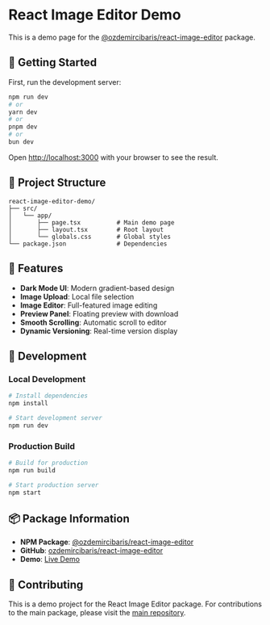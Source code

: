 # React Image Editor Demo

This is a demo page for the [@ozdemircibaris/react-image-editor](https://www.npmjs.com/package/@ozdemircibaris/react-image-editor) package.

## 🚀 Getting Started

First, run the development server:

```bash
npm run dev
# or
yarn dev
# or
pnpm dev
# or
bun dev
```

Open [http://localhost:3000](http://localhost:3000) with your browser to see the result.

## 📁 Project Structure

```
react-image-editor-demo/
├── src/
│   └── app/
│       ├── page.tsx          # Main demo page
│       ├── layout.tsx        # Root layout
│       └── globals.css       # Global styles
└── package.json              # Dependencies
```

## 🎨 Features

- **Dark Mode UI**: Modern gradient-based design
- **Image Upload**: Local file selection
- **Image Editor**: Full-featured image editing
- **Preview Panel**: Floating preview with download
- **Smooth Scrolling**: Automatic scroll to editor
- **Dynamic Versioning**: Real-time version display

## 🔧 Development

### Local Development
```bash
# Install dependencies
npm install

# Start development server
npm run dev
```

### Production Build
```bash
# Build for production
npm run build

# Start production server
npm start
```

## 📦 Package Information

- **NPM Package**: [@ozdemircibaris/react-image-editor](https://www.npmjs.com/package/@ozdemircibaris/react-image-editor)
- **GitHub**: [ozdemircibaris/react-image-editor](https://github.com/ozdemircibaris/react-image-editor)
- **Demo**: [Live Demo](https://react-image-editor-demo.vercel.app)

## 🤝 Contributing

This is a demo project for the React Image Editor package. For contributions to the main package, please visit the [main repository](https://github.com/ozdemircibaris/react-image-editor).
